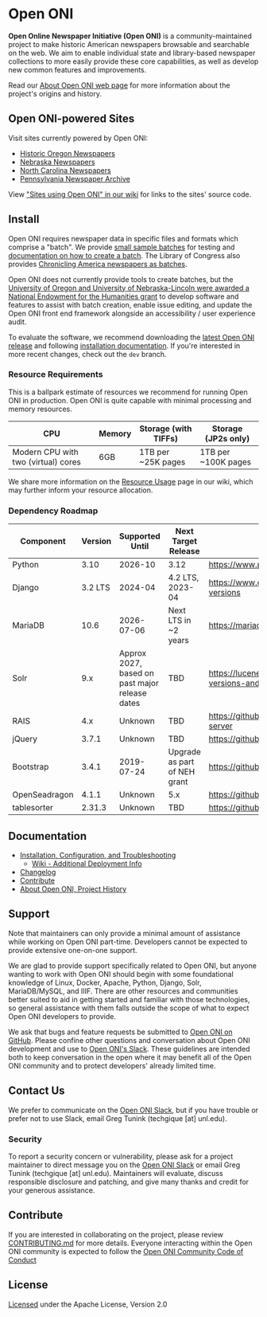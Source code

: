 # Open ONI
**Open Online Newspaper Initiative (Open ONI)** is a community-maintained
project to make historic American newspapers browsable and searchable on the
web. We aim to enable individual state and library-based newspaper collections
to more easily provide these core capabilities, as well as develop new common
features and improvements.

Read our [About Open ONI web page](https://open-oni.github.io/about/) for more
information about the project's origins and history.

## Open ONI-powered Sites
Visit sites currently powered by Open ONI:

- [Historic Oregon Newspapers](https://oregonnews.uoregon.edu/)
- [Nebraska Newspapers](https://nebnewspapers.unl.edu/)
- [North Carolina Newspapers](https://www.digitalnc.org/collections/newspapers/)
- [Pennsylvania Newspaper Archive](https://panewsarchive.psu.edu/)

View ["Sites using Open ONI" in our
wiki](https://github.com/open-oni/open-oni/wiki/Sites-Using-Open-ONI) for links
to the sites' source code.

## Install
Open ONI requires newspaper data in specific files and formats which comprise a
"batch". We provide [small sample
batches](https://github.com/open-oni/sample-data) for testing and [documentation
on how to create a
batch](https://github.com/open-oni/open-oni/wiki/Create-Your-Own-Batch). The
Library of Congress also provides [Chronicling America newspapers as
batches](https://chroniclingamerica.loc.gov/batches/).

Open ONI does not currently provide tools to create batches, but the [University
of Oregon and University of Nebraska-Lincoln were awarded a National Endowment
for the Humanities grant](https://library.uoregon.edu/node/7671) to develop
software and features to assist with batch creation, enable issue editing, and
update the Open ONI front end framework alongside an accessibility / user
experience audit.

To evaluate the software, we recommend downloading the [latest Open ONI
release](https://github.com/open-oni/open-oni/releases) and following [installation documentation](https://github.com/open-oni/open-oni/tree/main/docs#installation-and-updating). If you're interested in more recent changes, check out the `dev` branch.

### Resource Requirements

This is a ballpark estimate of resources we recommend for running Open ONI in
production. Open ONI is quite capable with minimal processing and memory
resources.

CPU | Memory | Storage (with TIFFs) | Storage (JP2s only)
----|--------|----------------------|--------------------
Modern CPU with two (virtual) cores | 6GB | 1TB per ~25K pages| 1TB per ~100K pages

We share more information on the [Resource
Usage](https://github.com/open-oni/open-oni/wiki/Resource-Usage) page in our
wiki, which may further inform your resource allocation.

### Dependency Roadmap

Component | Version | Supported Until | Next Target Release | Documentation
----------|---------|-----------------|---------------------|--------------
Python | 3.10 | 2026-10 | 3.12 | https://www.python.org/downloads/
Django | 3.2 LTS | 2024-04 | 4.2 LTS, 2023-04 | https://www.djangoproject.com/download/#supported-versions
MariaDB | 10.6 | 2026-07-06 | Next LTS in ~2 years | https://mariadb.org/about/#maintenance-policy
Solr | 9.x | Approx 2027, based on past major release dates | TBD | https://lucene.apache.org/solr/downloads.html#about-versions-and-support
RAIS | 4.x | Unknown | TBD | https://github.com/uoregon-libraries/rais-image-server
jQuery | 3.7.1 | Unknown | TBD | https://github.com/jquery/jquery/wiki/Roadmap
Bootstrap | 3.4.1 | 2019-07-24 | Upgrade as part of NEH grant | https://github.com/twbs/release
OpenSeadragon | 4.1.1 | Unknown | 5.x | https://github.com/openseadragon/openseadragon
tablesorter | 2.31.3 | Unknown | TBD | https://github.com/Mottie/tablesorter/wiki/Changes

## Documentation
- [Installation, Configuration, and
  Troubleshooting](https://github.com/open-oni/open-oni/tree/dev/docs)
  - [Wiki - Additional Deployment Info](https://github.com/open-oni/open-oni/wiki)
- [Changelog](https://github.com/open-oni/open-oni/tree/dev/CHANGELOG.md)
- [Contribute](https://github.com/open-oni/open-oni/tree/dev/CONTRIBUTING.md)
- [About Open ONI, Project History](https://open-oni.github.io/)

## Support
Note that maintainers can only provide a minimal amount of assistance while
working on Open ONI part-time. Developers cannot be expected to provide
extensive one-on-one support.

We are glad to provide support specifically related to Open ONI, but anyone
wanting to work with Open ONI should begin with some foundational knowledge of
Linux, Docker, Apache, Python, Django, Solr, MariaDB/MySQL, and IIIF. There are
other resources and communities better suited to aid in getting started and
familiar with those technologies, so general assistance with them falls outside
the scope of what to expect Open ONI developers to provide.

We ask that bugs and feature requests be submitted to [Open ONI on
GitHub](https://github.com/open-oni/open-oni/issues). Please confine other
questions and conversation about Open ONI development and use to [Open ONI's
Slack](https://join.slack.com/t/open-oni/shared_invite/enQtMzg5MDg5NjU5MDU2LTA4MmViOTkxZDliZWZmM2FlMGU5ODZjNDU0OWQxYzIzMTY1YmFlMWEzZDFkNDNjZmYxYzUyMmMwZjlkMjU1MGE).
These guidelines are intended both to keep conversation in the open where it may
benefit all of the Open ONI community and to protect developers' already limited
time.

## Contact Us
We prefer to communicate on the [Open ONI
Slack](https://join.slack.com/t/open-oni/shared_invite/enQtMzg5MDg5NjU5MDU2LTA4MmViOTkxZDliZWZmM2FlMGU5ODZjNDU0OWQxYzIzMTY1YmFlMWEzZDFkNDNjZmYxYzUyMmMwZjlkMjU1MGE),
but if you have trouble or prefer not to use Slack, email Greg Tunink (techgique
[at] unl.edu).

### Security
To report a security concern or vulnerability, please ask for a project
maintainer to direct message you on the [Open ONI
Slack](https://join.slack.com/t/open-oni/shared_invite/enQtMzg5MDg5NjU5MDU2LTA4MmViOTkxZDliZWZmM2FlMGU5ODZjNDU0OWQxYzIzMTY1YmFlMWEzZDFkNDNjZmYxYzUyMmMwZjlkMjU1MGE)
or email Greg Tunink (techgique [at] unl.edu). Maintainers will evaluate,
discuss responsible disclosure and patching, and give many thanks and credit for
your generous assistance.

## Contribute
If you are interested in collaborating on the project, please review
[CONTRIBUTING.md](https://github.com/open-oni/open-oni/tree/dev/CONTRIBUTING.md)
for more details. Everyone interacting within the Open ONI community is expected
to follow the [Open ONI Community Code of
Conduct](https://github.com/open-oni/open-oni/tree/dev/CODE_OF_CONDUCT.md)

## License
[Licensed](https://github.com/open-oni/open-oni/blob/main/LICENSE) under the
Apache License, Version 2.0
